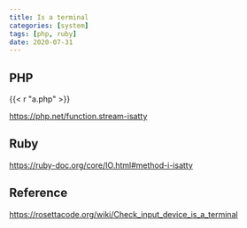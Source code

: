 ```yaml
---
title: Is a terminal
categories: [system]
tags: [php, ruby]
date: 2020-07-31
---
```


## PHP

{{< r "a.php" >}}

<https://php.net/function.stream-isatty>

## Ruby

<https://ruby-doc.org/core/IO.html#method-i-isatty>

## Reference

<https://rosettacode.org/wiki/Check_input_device_is_a_terminal>

